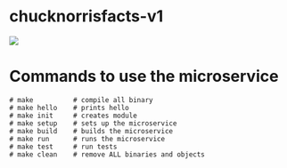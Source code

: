 # chucknorrisfacts-v1

[![](https://mermaid.ink/img/pako:eNptkM1uwyAQhF9ltSdHil_Ah0pJuPTQKlJ6CzmsYFPTGnABV63ivHuJjdwfldOyzDeM5oLKa8YGnwP1LTwJ6SCfzXHXGXYJBL8bxSeo67sx8NvAMcGZVBphW23296tZPs1QgzUq-MjhxqwKE3vvIhfor2_BJ2lLTnccRthVh2IxPy_3f39YsG1R_8w6gqgejXsh-A4rjssmG_JH4uCog2J6-hU7h5EO12g5WDI693S5mUhMLVuW2ORRU3iVKN0162hI_vDpFDYpDLzGodeUWBjK9VpsztTFvGVtkg8Pc_FT_9cv-JyABA?type=png)](https://mermaid.live/edit#pako:eNptkM1uwyAQhF9ltSdHil_Ah0pJuPTQKlJ6CzmsYFPTGnABV63ivHuJjdwfldOyzDeM5oLKa8YGnwP1LTwJ6SCfzXHXGXYJBL8bxSeo67sx8NvAMcGZVBphW23296tZPs1QgzUq-MjhxqwKE3vvIhfor2_BJ2lLTnccRthVh2IxPy_3f39YsG1R_8w6gqgejXsh-A4rjssmG_JH4uCog2J6-hU7h5EO12g5WDI693S5mUhMLVuW2ORRU3iVKN0162hI_vDpFDYpDLzGodeUWBjK9VpsztTFvGVtkg8Pc_FT_9cv-JyABA)

# Commands to use the microservice
```
# make          # compile all binary
# make hello    # prints hello
# make init     # creates module
# make setup    # sets up the microservice
# make build    # builds the microservice
# make run      # runs the microservice
# make test     # run tests
# make clean    # remove ALL binaries and objects

```
